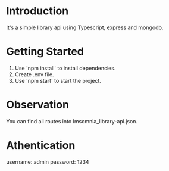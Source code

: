 # Introduction

It's a simple library api using Typescript, express and mongodb.

# Getting Started

1. Use 'npm install' to install dependencies.
2. Create .env file.
3. Use 'npm start' to start the project.

# Observation

You can find all routes into Imsomnia_library-api.json.

# Athentication

username: admin
password: 1234

